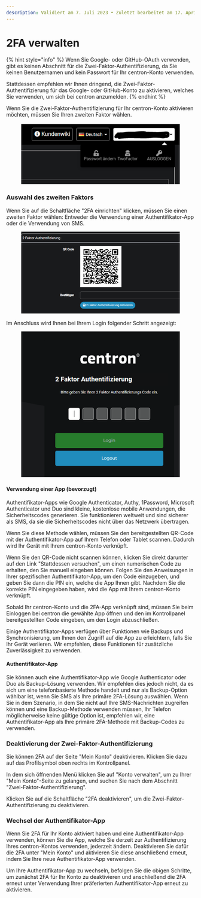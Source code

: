```yaml
---
description: Validiert am 7. Juli 2023 • Zuletzt bearbeitet am 17. April 2024
---
```


# 2FA verwalten

{% hint style="info" %}
Wenn Sie Google- oder GitHub-OAuth verwenden, gibt es keinen Abschnitt für die Zwei-Faktor-Authentifizierung, da Sie keinen Benutzernamen und kein Passwort für Ihr centron-Konto verwenden.&#x20;

Stattdessen empfehlen wir Ihnen dringend, die Zwei-Faktor-Authentifizierung für das Google- oder GitHub-Konto zu aktivieren, welches Sie verwenden, um sich bei centron anzumelden.
{% endhint %}

Wenn Sie die Zwei-Faktor-Authentifizierung für Ihr centron-Konto aktivieren möchten, müssen Sie Ihren zweiten Faktor wählen.

<figure><img src="../.gitbook/assets/image (2).png" alt=""><figcaption></figcaption></figure>

### Auswahl des zweiten Faktors&#x20;

Wenn Sie auf die Schaltfläche "2FA einrichten" klicken, müssen Sie einen zweiten Faktor wählen: Entweder die Verwendung einer Authentifikator-App oder die Verwendung von SMS.

<figure><img src="../.gitbook/assets/image.png" alt=""><figcaption></figcaption></figure>

Im Anschluss wird Ihnen bei Ihrem Login folgender Schritt angezeigt:&#x20;

<figure><img src="../.gitbook/assets/image (1).png" alt=""><figcaption></figcaption></figure>

#### Verwendung einer App (bevorzugt)&#x20;

Authentifikator-Apps wie Google Authenticator, Authy, 1Password, Microsoft Authenticator und Duo sind kleine, kostenlose mobile Anwendungen, die Sicherheitscodes generieren. Sie funktionieren weltweit und sind sicherer als SMS, da sie die Sicherheitscodes nicht über das Netzwerk übertragen.

Wenn Sie diese Methode wählen, müssen Sie den bereitgestellten QR-Code mit der Authentifikator-App auf Ihrem Telefon oder Tablet scannen. Dadurch wird Ihr Gerät mit Ihrem centron-Konto verknüpft.

Wenn Sie den QR-Code nicht scannen können, klicken Sie direkt darunter auf den Link "Stattdessen versuchen", um einen numerischen Code zu erhalten, den Sie manuell eingeben können. Folgen Sie den Anweisungen in Ihrer spezifischen Authentifikator-App, um den Code einzugeben, und geben Sie dann die PIN ein, welche die App Ihnen gibt. Nachdem Sie die korrekte PIN eingegeben haben, wird die App mit Ihrem centron-Konto verknüpft.

Sobald Ihr centron-Konto und die 2FA-App verknüpft sind, müssen Sie beim Einloggen bei centron die gewählte App öffnen und den im Kontrollpanel bereitgestellten Code eingeben, um den Login abzuschließen.

Einige Authentifikator-Apps verfügen über Funktionen wie Backups und Synchronisierung, um Ihnen den Zugriff auf die App zu erleichtern, falls Sie Ihr Gerät verlieren. Wir empfehlen, diese Funktionen für zusätzliche Zuverlässigkeit zu verwenden.



#### Authentifikator-App&#x20;

Sie können auch eine Authentifikator-App wie Google Authenticator oder Duo als Backup-Lösung verwenden. Wir empfehlen dies jedoch nicht, da es sich um eine telefonbasierte Methode handelt und nur als Backup-Option wählbar ist, wenn Sie SMS als Ihre primäre 2FA-Lösung auswählen. Wenn Sie in dem Szenario, in dem Sie nicht auf Ihre SMS-Nachrichten zugreifen können und eine Backup-Methode verwenden müssen, Ihr Telefon möglicherweise keine gültige Option ist, empfehlen wir, eine Authentifikator-App als Ihre primäre 2FA-Methode mit Backup-Codes zu verwenden.



### Deaktivierung der Zwei-Faktor-Authentifizierung&#x20;

Sie können 2FA auf der Seite "Mein Konto" deaktivieren. Klicken Sie dazu auf das Profilsymbol oben rechts im Kontrollpanel.

In dem sich öffnenden Menü klicken Sie auf "Konto verwalten", um zu Ihrer "Mein Konto"-Seite zu gelangen, und suchen Sie nach dem Abschnitt "Zwei-Faktor-Authentifizierung".

Klicken Sie auf die Schaltfläche "2FA deaktivieren", um die Zwei-Faktor-Authentifizierung zu deaktivieren.

### Wechsel der Authentifikator-App&#x20;

Wenn Sie 2FA für Ihr Konto aktiviert haben und eine Authentifikator-App verwenden, können Sie die App, welche Sie derzeit zur Authentifizierung Ihres centron-Kontos verwenden, jederzeit ändern. Deaktivieren Sie dafür die 2FA unter "Mein Konto" und aktivieren Sie diese anschließend erneut, indem Sie Ihre neue Authentifikator-App verwenden.

Um Ihre Authentifikator-App zu wechseln, befolgen Sie die obigen Schritte, um zunächst 2FA für Ihr Konto zu deaktivieren und anschließend die 2FA erneut unter Verwendung Ihrer präferierten Authentifikator-App erneut zu aktivieren.
